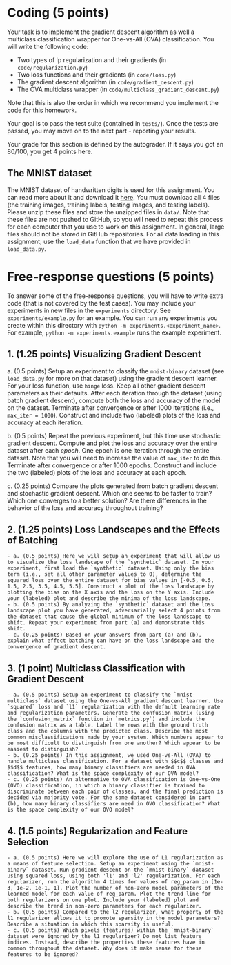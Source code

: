 # Coding (5 points)

Your task is to implement the gradient descent algorithm as well a multiclass classification wrapper for One-vs-All (OVA) classification. You will write the following code:

 - Two types of lp regularization and their gradients (in `code/regularization.py`)
 - Two loss functions and their gradients (in `code/loss.py`)
 - The gradient descent algorithm (in `code/gradient_descent.py`)
 - The OVA multiclass wrapper (in `code/multiclass_gradient_descent.py`)

Note that this is also the order in which we recommend you implement the code for this homework.

Your goal is to pass the test suite (contained in `tests/`). Once the tests are passed, you may move on to the next part - reporting your results.

Your grade for this section is defined by the autograder. If it says you got an 80/100, you get 4 points here.

## The MNIST dataset
The MNIST dataset of handwritten digits is used for this assignment. You can read more about it and download it [here](http://yann.lecun.com/exdb/mnist/). You must download all 4 files (the training images, training labels, testing images, and testing labels). Please unzip these files and store the unzipped files in `data/`. Note that these files are not pushed to GitHub, so you will need to repeat this process for each computer that you use to work on this assignment. In general, large files should not be stored in GitHub repositories. For all data loading in this assignment, use the `load_data` function that we have provided in `load_data.py`.

# Free-response questions (5 points)

To answer some of the free-response questions, you will have to write extra code (that is not covered by the test cases). You may include your experiments in new files in the `experiments` directory. See `experiments/example.py` for an example. You can run any experiments you create within this directory with `python -m experiments.<experiment_name>`. For example, `python -m experiments.example` runs the example experiment.

## 1. (1.25 points) Visualizing Gradient Descent

a. (0.5 points) Setup an experiment to classify the `mnist-binary` dataset (see `load_data.py` for more on that dataset) using the gradient descent learner. For your loss function, use `hinge` loss. Keep all other gradient descent parameters as their defaults. After each iteration through the dataset (using batch gradient descent), compute both the loss and accuracy of the model on the dataset. Terminate after convergence or after 1000 iterations (i.e., `max_iter = 1000`). Construct and include two (labeled) plots of the loss and accuracy at each iteration.

b. (0.5 points) Repeat the previous experiment, but this time use stochastic gradient descent. Compute and plot the loss and accuracy over the entire dataset after each *epoch*. One epoch is one iteration through the entire dataset. Note that you will need to increase the value of `max_iter` to do this. Terminate after convergence or after 1000 epochs. Construct and include the two (labeled) plots of the loss and accuracy at each epoch.

c. (0.25 points) Compare the plots generated from batch gradient descent and stochastic gradient descent. Which one seems to be faster to train? Which one converges to a better solution? Are there differences in the behavior of the loss and accuracy throughout training?

## 2. (1.25 points) Loss Landscapes and the Effects of Batching
    - a. (0.5 points) Here we will setup an experiment that will allow us to visualize the loss landscape of the `synthetic` dataset. In your experiment, first load the `synthetic` dataset. Using only the bias term (i.e., set all other parameter values to 0), determine the squared loss over the entire dataset for bias values in [-0.5, 0.5, 1.5, 2.5, 3.5, 4.5, 5.5]. Construct a plot of the loss landscape by plotting the bias on the X axis and the loss on the Y axis. Include your (labeled) plot and describe the minima of the loss landscape.
    - b. (0.5 points) By analyzing the `synthetic` dataset and the loss landscape plot you have generated, adversarially select 4 points from the dataset that cause the global minimum of the loss landscape to shift. Repeat your experiment from part (a) and demonstrate this shift.
    - c. (0.25 points) Based on your answers from part (a) and (b), explain what effect batching can have on the loss landscape and the convergence of gradient descent.

## 3. (1 point) Multiclass Classification with Gradient Descent
    - a. (0.5 points) Setup an experiment to classify the `mnist-multiclass` dataset using the One-vs-All gradient descent learner. Use `squared` loss and `l1` regularization with the default learning rate and regularization parameters. Generate the confusion matrix (using the `confusion_matrix` function in `metrics.py`) and include the confusion matrix as a table. Label the rows with the ground truth class and the columns with the predicted class. Describe the most common misclassifications made by your system. Which numbers appear to be most difficult to distinguish from one another? Which appear to be easiest to distinguish?
    - b. (0.25 points) In this assignment, we used One-vs-All (OVA) to handle multiclass classification. For a dataset with $$c$$ classes and $$d$$ features, how many binary classifiers are needed in OVA classification? What is the space complexity of our OVA model?
    - c. (0.25 points) An alternative to OVA classification is One-vs-One (OVO) classification, in which a binary classifier is trained to discriminate between each pair of classes, and the final prediction is decided via majority vote. For the same dataset considered in part (b), how many binary classifiers are need in OVO classification? What is the space complexity of our OVO model?

## 4. (1.5 points) Regularization and Feature Selection
    - a. (0.5 points) Here we will explore the use of L1 regularization as a means of feature selection. Setup an experiment using the `mnist-binary` dataset. Run gradient descent on the `mnist-binary` dataset using squared loss, using both 'l1' and 'l2' regularization. For each regularizer, run the algorithm 4 times for values of reg_param in [1e-3, 1e-2, 1e-1, 1]. Plot the number of non-zero model parameters of the learned model for each value of reg_param. Plot the trend line for both regularizers on one plot. Include your (labeled) plot and describe the trend in non-zero parameters for each regularizer.
    - b. (0.5 points) Compared to the l2 regularizer, what property of the l1 regularizer allows it to promote sparsity in the model parameters? Describe a situation in which this sparsity is useful.
    - c. (0.5 points) Which pixels (features) within the `mnist-binary` dataset were ignored by the l1 regularizer? Do not list feature indices. Instead, describe the properties these features have in common throughout the dataset. Why does it make sense for these features to be ignored?
